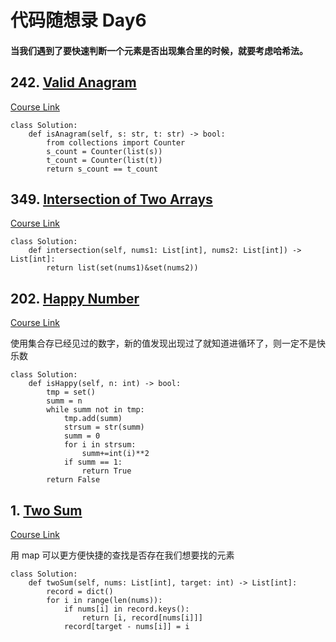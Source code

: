 # 代码随想录 Day6

#### 当我们遇到了要快速判断一个元素是否出现集合里的时候，就要考虑哈希法。

## 242. [Valid Anagram](https://leetcode.com/problems/valid-anagram/)

[Course Link](https://programmercarl.com/0242.%E6%9C%89%E6%95%88%E7%9A%84%E5%AD%97%E6%AF%8D%E5%BC%82%E4%BD%8D%E8%AF%8D.html)

```
class Solution:
    def isAnagram(self, s: str, t: str) -> bool:
        from collections import Counter
        s_count = Counter(list(s))
        t_count = Counter(list(t))
        return s_count == t_count
```

## 349. [Intersection of Two Arrays](https://leetcode.com/problems/intersection-of-two-arrays/)

[Course Link](https://programmercarl.com/0349.%E4%B8%A4%E4%B8%AA%E6%95%B0%E7%BB%84%E7%9A%84%E4%BA%A4%E9%9B%86.html)

```
class Solution:
    def intersection(self, nums1: List[int], nums2: List[int]) -> List[int]:
        return list(set(nums1)&set(nums2))
```

## 202. [Happy Number](https://leetcode.com/problems/happy-number/)

[Course Link](https://programmercarl.com/0202.%E5%BF%AB%E4%B9%90%E6%95%B0.html)

使用集合存已经见过的数字，新的值发现出现过了就知道进循环了，则一定不是快乐数

```
class Solution:
    def isHappy(self, n: int) -> bool:
        tmp = set()
        summ = n
        while summ not in tmp:
            tmp.add(summ)
            strsum = str(summ)
            summ = 0
            for i in strsum:
                summ+=int(i)**2
            if summ == 1:
                return True
        return False
```

## 1. [Two Sum](https://leetcode.com/problems/two-sum/)

[Course Link](https://programmercarl.com/0001.%E4%B8%A4%E6%95%B0%E4%B9%8B%E5%92%8C.html#%E7%AE%97%E6%B3%95%E5%85%AC%E5%BC%80%E8%AF%BE)

用 map 可以更方便快捷的查找是否存在我们想要找的元素

```
class Solution:
    def twoSum(self, nums: List[int], target: int) -> List[int]:
        record = dict()
        for i in range(len(nums)):
            if nums[i] in record.keys():
                return [i, record[nums[i]]]
            record[target - nums[i]] = i
```
